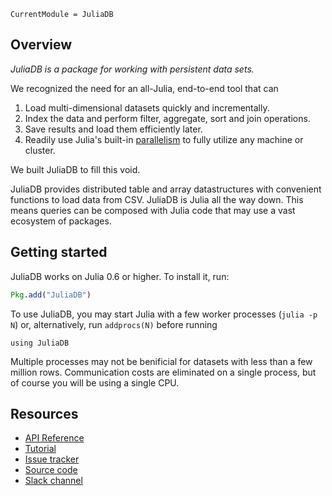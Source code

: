 ```@meta
CurrentModule = JuliaDB
```

## Overview

*JuliaDB is a package for working with persistent data sets.*

We recognized the need for an all-Julia, end-to-end tool that can

1. Load multi-dimensional datasets quickly and incrementally.
2. Index the data and perform filter, aggregate, sort and join operations.
3. Save results and load them efficiently later.
4. Readily use Julia's built-in [parallelism](https://docs.julialang.org/en/stable/manual/parallel-computing/) to fully utilize any machine or cluster.

We built JuliaDB to fill this void.

JuliaDB provides distributed table and array datastructures with convenient functions to load data from CSV. JuliaDB is Julia all the way down. This means queries can be composed with Julia code that may use a vast ecosystem of packages.

## Getting started

JuliaDB works on Julia 0.6 or higher. To install it, run:

```julia
Pkg.add("JuliaDB")
```

To use JuliaDB, you may start Julia with a few worker processes (`julia -p N`) or, alternatively, run `addprocs(N)` before running

```@repl sampledata
using JuliaDB
```

Multiple processes may not be benificial for datasets with less than a few million rows. Communication costs are eliminated on a single process, but of course you will be using a single CPU.

## Resources

- [API Reference](api/index.html)
- [Tutorial](tutorial.html)
- [Issue tracker](https://github.com/JuliaComputing/JuliaDB.jl/issues)
- [Source code](https://github.com/JuliaComputing/JuliaDB.jl)
- [Slack channel]()

